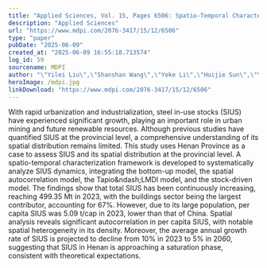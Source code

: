 ```yaml
---
title: "Applied Sciences, Vol. 15, Pages 6506: Spatio-Temporal Characterization of Metal Stocks at a Provincial Scale: The Case of Iron and Steel Industry in Henan Province, China"
description: "Applied Sciences"
url: "https://www.mdpi.com/2076-3417/15/12/6506"
type: "paper"
pubDate: "2025-06-09"
created_at: "2025-06-09 16:55:18.713574"
log_id: 59
sourcename: MDPI
author: "\"Yilei Liu\",\"Shanshan Wang\",\"Yeke Li\",\"Huijie Sun\",\"Yingying Zhao\",\"Ruiqin Zhang\""
heroImage: /mdpi.jpg
linkDownload: "https://www.mdpi.com/2076-3417/15/12/6506"
---
```


With rapid urbanization and industrialization, steel in-use stocks (SIUS) have experienced significant growth, playing an important role in urban mining and future renewable resources. Although previous studies have quantified SIUS at the provincial level, a comprehensive understanding of its spatial distribution remains limited. This study uses Henan Province as a case to assess SIUS and its spatial distribution at the provincial level. A spatio-temporal characterization framework is developed to systematically analyze SIUS dynamics, integrating the bottom-up model, the spatial autocorrelation model, the Tapio&amp;ndash;LMDI model, and the stock-driven model. The findings show that total SIUS has been continuously increasing, reaching 499.35 Mt in 2023, with the buildings sector being the largest contributor, accounting for 67%. However, due to its large population, per capita SIUS was 5.09 t/cap in 2023, lower than that of China. Spatial analysis reveals significant autocorrelation in per capita SIUS, with notable spatial heterogeneity in its density. Moreover, the average annual growth rate of SIUS is projected to decline from 10% in 2023 to 5% in 2060, suggesting that SIUS in Henan is approaching a saturation phase, consistent with theoretical expectations.
